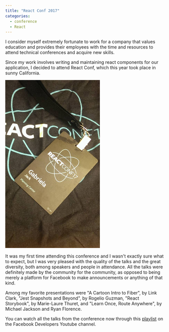 ```yaml
---
title: "React Conf 2017"
categories:
  - conference
  - React
---
```


I consider myself extremely fortunate to work for a company that values education and provides their employees with the time and resources to attend technical conferences and acquire new skills.

Since my work involves writing and maintaining react components for our application, I decided to attend React Conf, which this year took place in sunny California.

<img src="/assets/images/posts/reactconf2017.jpg" class="align-left" width="300">

It was my first time attending this conference and I wasn't exactly sure what to expect, but I was very pleased with the quality of the talks and the great diversity, both among speakers and people in attendance. All the talks were definitely made by the community for the community, as opposed to being merely a platform for Facebook to make announcements or anything of that kind.

Among my favorite presentations were "A Cartoon Intro to Fiber", by Link Clark, "Jest Snapshots and Beyond", by Rogelio Guzman, "React Storybook", by Marie-Laure Thuret, and "Learn Once, Route Anywhere", by Michael Jackson and Ryan Florence.

You can watch all the talks from the conference now through this [playlist](https://www.youtube.com/playlist?list=PLb0IAmt7-GS3fZ46IGFirdqKTIxlws7e0) on the Facebook Developers Youtube channel.

